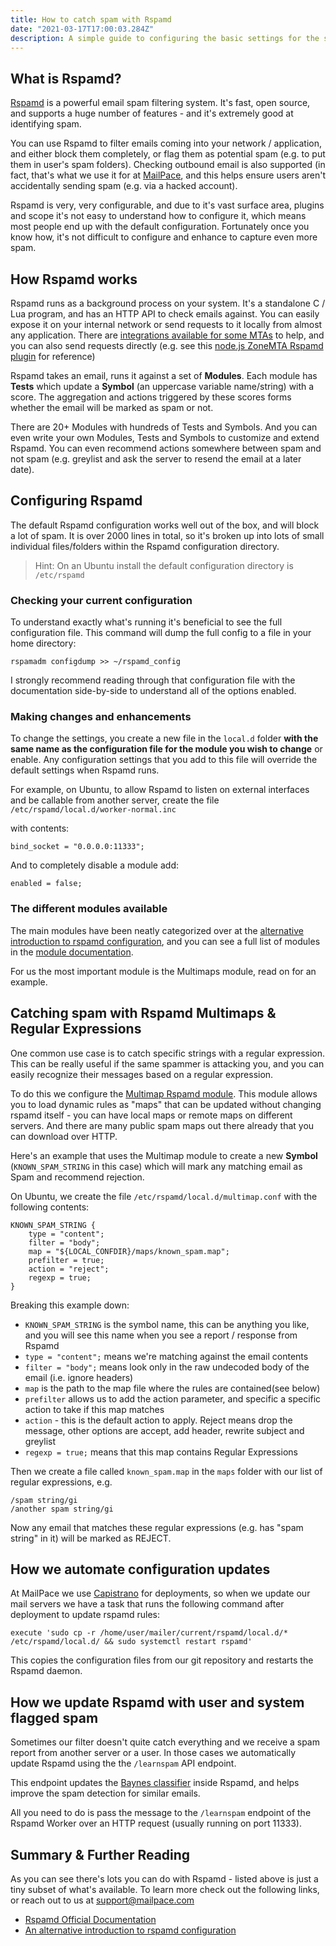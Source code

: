 ```yaml
---
title: How to catch spam with Rspamd
date: "2021-03-17T17:00:03.284Z"
description: A simple guide to configuring the basic settings for the spam filtering system Rspamd
---
```


## What is Rspamd?

[Rspamd](https://rspamd.com/) is a powerful email spam filtering system. It's fast, open source, and supports a huge number of features - and it's extremely good at identifying spam.

You can use Rspamd to filter emails coming into your network / application, and either block them completely, or flag them as potential spam (e.g. to put them in user's spam folders). Checking outbound email is also supported (in fact, that's what we use it for at [MailPace](https://mailpace.com), and this helps ensure users aren't accidentally sending spam (e.g. via a hacked account).

Rspamd is very, very configurable, and due to it's vast surface area, plugins and scope it's not easy to understand how to configure it, which means most people end up with the default configuration. Fortunately once you know how, it's not difficult to configure and enhance to capture even more spam.

## How Rspamd works

Rspamd runs as a background process on your system. It's a standalone C / Lua program, and has an HTTP API to check emails against. You can easily expose it on your internal network or send requests to it locally from almost any application. There are [integrations available for some MTAs](https://rspamd.com/doc/integration.html) to help, and you can also send requests directly (e.g. see this [node.js ZoneMTA Rspamd plugin](https://github.com/zone-eu/zone-mta/tree/8b8efd9f5b5365e1408a9a4fef6c630469506cf1/plugins/core/rspamd) for reference)

Rspamd takes an email, runs it against a set of **Modules**. Each module has **Tests** which update a **Symbol** (an uppercase variable name/string) with a score. The aggregation and actions triggered by these scores forms whether the email will be marked as spam or not.

There are 20+ Modules with hundreds of Tests and Symbols. And you can even write your own Modules, Tests and Symbols to customize and extend Rspamd. You can even recommend actions somewhere between spam and not spam (e.g. greylist and ask the server to resend the email at a later date).

## Configuring Rspamd

The default Rspamd configuration works well out of the box, and will block a lot of spam. It is over 2000 lines in total, so it's broken up into lots of small individual files/folders within the Rspamd configuration directory.

> Hint: On an Ubuntu install the default configuration directory is `/etc/rspamd`

### Checking your current configuration

To understand exactly what's running it's beneficial to see the full configuration file. This command will dump the full config to a file in your home directory:

`rspamadm configdump >> ~/rspamd_config`

I strongly recommend reading through that configuration file with the documentation side-by-side to understand all of the options enabled.

### Making changes and enhancements

To change the settings, you create a new file in the `local.d` folder **with the same name as the configuration file for the module you wish to change** or enable. Any configuration settings that you add to this file will override the default settings when Rspamd runs.

For example, on Ubuntu, to allow Rspamd to listen on external interfaces and be callable from another server, create the file `/etc/rspamd/local.d/worker-normal.inc`

with contents:

```
bind_socket = "0.0.0.0:11333";
```

And to completely disable a module add:

```
enabled = false;
```

### The different modules available

The main modules have been neatly categorized over at the [alternative introduction to rspamd configuration](https://www.0xf8.org/2018/05/an-alternative-introduction-to-rspamd-configuration-modules/), and you can see a full list of modules in the [module documentation](https://rspamd.com/doc/modules/).

For us the most important module is the Multimaps module, read on for an example.

## Catching spam with Rspamd Multimaps & Regular Expressions

One common use case is to catch specific strings with a regular expression. This can be really useful if the same spammer is attacking you, and you can easily recognize their messages based on a regular expression.

To do this we configure the [Multimap Rspamd module](https://rspamd.com/doc/modules/multimap.html). This module allows you to load dynamic rules as "maps" that can be updated without changing rspamd itself - you can have local maps or remote maps on different servers. And there are many public spam maps out there already that you can download over HTTP.

Here's an example that uses the Multimap module to create a new **Symbol** (`KNOWN_SPAM_STRING` in this case) which will mark any matching email as Spam and recommend rejection.

On Ubuntu, we create the file `/etc/rspamd/local.d/multimap.conf` with the following contents:

```
KNOWN_SPAM_STRING {
    type = "content";
    filter = "body";
    map = "${LOCAL_CONFDIR}/maps/known_spam.map";
    prefilter = true;
    action = "reject";
    regexp = true;
}
```
Breaking this example down:

- `KNOWN_SPAM_STRING` is the symbol name, this can be anything you like, and you will see this name when you see a report / response from Rspamd
- `type = "content";` means we're matching against the email contents
- `filter = "body";` means look only in the raw undecoded body of the email (i.e. ignore headers)
- `map` is the path to the map file where the rules are contained(see below)
- `prefilter` allows us to add the action parameter, and specific a specific action to take if this map matches
- `action` - this is the default action to apply. Reject means drop the message, other options are accept, add header, rewrite subject and greylist
- `regexp = true;` means that this map contains Regular Expressions

Then we create a file called `known_spam.map` in the `maps` folder with our list of regular expressions, e.g.

```
/spam string/gi
/another spam string/gi
```

Now any email that matches these regular expressions (e.g. has "spam string" in it) will be marked as REJECT.

## How we automate configuration updates

At MailPace we use [Capistrano](https://capistranorb.com/) for deployments, so when we update our mail servers we have a task that runs the following command after deployment to update rspamd rules:

```
execute 'sudo cp -r /home/user/mailer/current/rspamd/local.d/* /etc/rspamd/local.d/ && sudo systemctl restart rspamd'
```

This copies the configuration files from our git repository and restarts the Rspamd daemon.

## How we update Rspamd with user and system flagged spam

Sometimes our filter doesn't quite catch everything and we receive a spam report from another server or a user. In those cases we automatically update Rspamd using the the `/learnspam` API endpoint.

This endpoint updates the [Baynes classifier](https://en.wikipedia.org/wiki/Bayes_classifier) inside Rspamd, and helps improve the spam detection for similar emails.

All you need to do is pass the message to the `/learnspam` endpoint of the Rspamd Worker over an HTTP request (usually running on port 11333).

## Summary & Further Reading

As you can see there's lots you can do with Rspamd - listed above is just a tiny subset of what's available. To learn more check out the following links, or reach out to us at support@mailpace.com

- [Rspamd Official Documentation](https://rspamd.com/doc/index.html)
- [An alternative introduction to rspamd configuration](https://www.0xf8.org/2018/05/an-alternative-introduction-to-rspamd-configuration-introduction/)